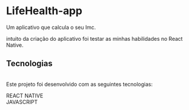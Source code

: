# LifeHealth-app
Um aplicativo que calcula o seu Imc.

intuito da criação do aplicativo foi testar as minhas habilidades no React Native.


## Tecnologias
<br>
Este projeto foi desenvolvido com as seguintes tecnologias:


REACT NATIVE
<br>
JAVASCRIPT
